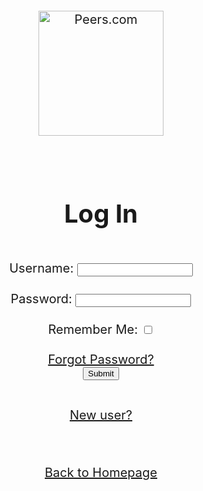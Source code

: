 <!doctype html>
<html>

<head>


<title> Peers </title>

<style type="text/css">

body {height:100%;
 width:100%;
 background-image:url(login.jpg);
 position:relative;
 
font-size:20px; text-align:center;
}



#d h1 {color:#uuffff; }


#forgotpass  {color:blue;
font-size:20px;
}




</style>


</head>



<body>

<a> <img src="peer.png" height="200" title="Peers.com"/> </a>

<br/>

<form>
<div id="d"><h1 title="if you already have one "> Log In </h1> </div>  <br/>
Username:  <input type="text" name="username"/> <br/> <br/>
Password: <input type="password" name="password"/> <br/> <br/>
Remember Me: <input type="checkbox" name="rem-my-pass"/> <br/><br/>
<div id="forgotpass"><a href="login.html"> Forgot Password? </a>  </div>
<input type="submit" name="login"/> <br/> <br/>

<a href="signup.html" title="sign up" > New user? </a> <br/> 
</form>

<br/>
<br/>
<a href="Homepage.html">Back to Homepage </a> 
<br/>
<br/>
<br/>
<br/>
</body>

</html>
